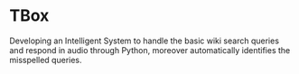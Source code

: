 # TBox

Developing an Intelligent System to handle the basic wiki search queries and respond in audio through Python, moreover automatically identifies the misspelled queries.
